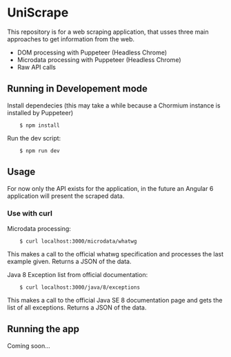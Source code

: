 # UniScrape

This repository is for a web scraping application, that usses three main approaches to get information from the web.

* DOM processing with Puppeteer (Headless Chrome)
* Microdata processing with Puppeteer (Headless Chrome)
* Raw API calls

## Running in Developement mode

Install dependecies (this may take a while because a Chormium instance is installed by Puppeteer)

```
    $ npm install
```

Run the dev script:

```
    $ npm run dev
```

## Usage

For now only the API exists for the application, in the future an Angular 6 application will present the scraped data.

### Use with curl

Microdata processing:
```
    $ curl localhost:3000/microdata/whatwg
```
This makes a call to the official whatwg specification and processes the last example given. Returns a JSON of the data.

Java 8 Exception list from official documentation:
```
    $ curl localhost:3000/java/8/exceptions
```
This makes a call to the official Java SE 8 documentation page and gets the list of all exceptions. Returns a JSON of the data.

## Running the app

Coming soon...